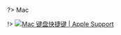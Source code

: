 ?> Mac

!> [![](https://notes.abelsu7.top/_media/mac.svg)Mac 键盘快捷键 | Apple Support](https://support.apple.com/zh-cn/HT201236)